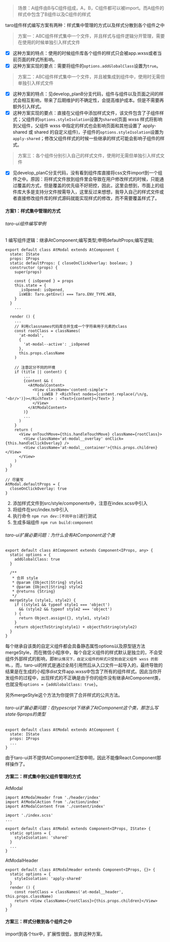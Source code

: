 > 场景：A组件由B与C组件组成，A，B，C组件都可以被import。而A组件的样式中包含了B组件以及C组件的样式

taro组件样式编写方案有两种：样式集中管理的方式以及样式分散到各个组件之中
> 方案一：ABC组件样式集中一个文件，并且样式与组件逻辑分开管理，需要在使用的时候单独引入样式文件

- [x] 这种方案的特点：使用的时候组件库各个组件的样式只会被app.wxss或者当前页面的样式所影响。
- [x] 这种方案实现的要点：需要将组件的`options.addGlobalClass`设置为`true`。

> 方案二：ABC组件样式集中一个文件，并且被集成到组件中，使用时无需但单独引入样式文件

- [x] 这种方案的特点：见develop_planB分支代码，组件与组件以及页面之间的样式会相互影响，带来了后期维护的不确定性，会提高维护成本。但是不需要再额外引入样式。
- [x] 这种方案实现的要点：直接在父组件中添加样式文件，该文件包含了子组件样式；父组件的`options.styleIsolation`设置为`shared`(页面 wxss 样式将影响到父组件，父组件 wxss 中指定的样式也会影响页面和其他设置了 apply-shared 或 shared 的自定义组件)，子组件的`options.styleIsolation`设置为`apply-shared`；修改父组件样式的时候一些继承的样式可能会影响子组件的样式。

> 方案三：各个组件分别引入自己的样式文件，使用时无需但单独引入样式文件

- [x] 见develop_planC分支代码，没有看到组件库直接将css文件import到一个组件之中。原因：将样式文件放到组件里会导致在用户修改样式的时候，只能通过覆盖的方式，但是覆盖的优先级不好把控，因此，这里会想到，市面上的组件库大多是支持分文件按需导入，这里反过来想想，我导入自己的样式文件或者直接修改组件库的样式源码就能实现样式的修改，而不需要覆盖样式了。

#### 方案1：样式集中管理的方式


###### taro-ui组件编写举例
1 编写组件逻辑：继承AtComponent;编写类型;申明defaultProps;编写逻辑;
```
export default class AtModal extends AtComponent {
  state: IState
  props: IProps
  static defaultProps: { closeOnClickOverlay: boolean; }
  constructor (props) {
    super(props)

    const { isOpened } = props
    this.state = {
      _isOpened: isOpened,
      isWEB: Taro.getEnv() === Taro.ENV_TYPE.WEB,
    }
  }
    ...

  render () {
    ...
    // 利用classnames代码库合并生成一个字符串用于元素的class
    const rootClass = classNames(
      'at-modal',
      {
        'at-modal--active': _isOpened
      },
      this.props.className
    )

    // 注意区分不同的环境
    if (title || content) {
        ...
        {content && (
          <AtModalContent>
            <View className='content-simple'>
              { isWEB ? <RichText nodes={content.replace(/\n/g, '<br/>')}></RichText> : <Text>{content}</Text> }
            </View>
          </AtModalContent>
        )}
        ...
      )
    }
    return (
      <View onTouchMove={this.handleTouchMove} className={rootClass}>
        <View className='at-modal__overlay' onClick={this.handleClickOverlay} />
        <View className='at-modal__container'>{this.props.children}</View>
      </View>
    )
  }
}

// 尽量写
AtModal.defaultProps = {
  closeOnClickOverlay: true
}
```
2. 添加样式文件到src/style/components中，注意在index.scss中引入
3. 将组件在src/index.ts中引入
4. 执行命令 `npm run dev:[不同平台]`进行测试
5. 生成多端组件 `npm run build:component`

###### taro-ui扩展必要问题：为什么会有AtComponent这个类

```
export default class AtComponent extends Component<IProps, any> {
  static options = {
    addGlobalClass: true
  }

  /**
   * 合并 style
   * @param {Object|String} style1
   * @param {Object|String} style2
   * @returns {String}
   */
  mergeStyle (style1, style2) {
    if ((style1 && typeof style1 === 'object')
      && (style2 && typeof style2 === 'object')
    ) {
      return Object.assign({}, style1, style2)
    }
    return objectToString(style1) + objectToString(style2)
  }
}
```

每个继承自该类的自定义组件都会具备静态属性options以及原型链方法mergeStyle，而在微信小程序中，每个自定义组件的样式默认是独立的，不会受组件外部样式的影响，即`默认情况下，自定义组件的样式只受到自定义组件 wxss 的影响。`，而，taro-ui的样式是通过全局引用然后从入口文件一起导入的，最终导致的结果是在生成的小程序dist文件app.wxss中包含了所有的组件样式。因此当你开发组件的过程中，出现样式的不正确是由于你的组件没有继承AtComponent类，也就没有`options = {addGlobalClass: true}`。

另外mergeStyle这个方法为你提供了合并样式的公共方法。

###### taro-ui扩展必要问题：在typescript下继承了AtComponent这个类，那怎么写state与props的类型

```
export default class AtModal extends AtComponent {
  state: IState
  props: IProps
  ...
}
```
由于taro-ui并不提供AtComponent泛型申明，因此不能像React.Component那样操作了。

#### 方案二：样式集中到父组件管理的方式

AtModal

```
import AtModalHeader from './header/index'
import AtModalAction from './action/index'
import AtModalContent from './content/index'

import './index.scss'
...

export default class AtModal extends Component<IProps, IState> {
  static options = {
    styleIsolation: 'shared'
  }
  ...
}
```

AtModalHeader
```
export default class AtModalHeader extends Component<IProps, {}> {
  static options = {
    styleIsolation: 'apply-shared'
  }
  render () {
    const rootClass = classNames('at-modal__header', this.props.className)
    return <View className={rootClass}>{this.props.children}</View>
  }
}
```

#### 方案三：样式分散到各个组件之中
import到各个tsx中，扩展性很低，放弃这种方案。